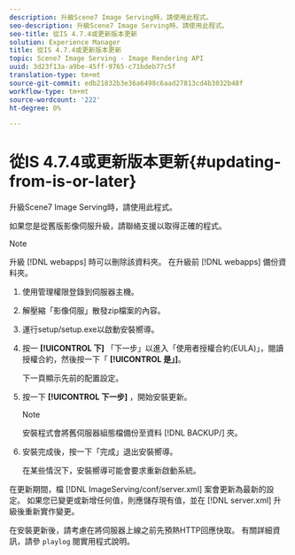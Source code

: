 ```yaml
---
description: 升級Scene7 Image Serving時，請使用此程式。
seo-description: 升級Scene7 Image Serving時，請使用此程式。
seo-title: 從IS 4.7.4或更新版本更新
solution: Experience Manager
title: 從IS 4.7.4或更新版本更新
topic: Scene7 Image Serving - Image Rendering API
uuid: 3d23f13a-a9be-45ff-9765-c71bdeb77c5f
translation-type: tm+mt
source-git-commit: edb21832b3e36a6498c6aad27813cd4b3032b48f
workflow-type: tm+mt
source-wordcount: '222'
ht-degree: 0%

---
```



# 從IS 4.7.4或更新版本更新{#updating-from-is-or-later}

升級Scene7 Image Serving時，請使用此程式。

如果您是從舊版影像伺服升級，請聯絡支援以取得正確的程式。

>[!NOTE]
>
>升級 [!DNL webapps] 時可以刪除該資料夾。 在升級前 [!DNL webapps] 備份資料夾。

1. 使用管理權限登錄到伺服器主機。
1. 解壓縮「影像伺服」散發zip檔案的內容。
1. 運行setup/setup.exe以啟動安裝嚮導。
1. 按一 **[!UICONTROL 下]** 「下一步」以進入「使用者授權合約(EULA)」，閱讀授權合約，然後按一下「 **[!UICONTROL 是」]**。

   下一頁顯示先前的配置設定。
1. 按一下 **[!UICONTROL 下一步]** ，開始安裝更新。

   >[!NOTE]
   >
   >安裝程式會將舊伺服器組態檔備份至資料 [!DNL BACKUP/] 夾。

1. 安裝完成後，按一下「完成」退出安裝嚮導。

   在某些情況下，安裝嚮導可能會要求重新啟動系統。

在更新期間，檔 [!DNL ImageServing/conf/server.xml] 案會更新為最新的設定。 如果您已變更或新增任何值，則應儲存現有值，並在 [!DNL server.xml] 升級後重新實作變更。

在安裝更新後，請考慮在將伺服器上線之前先預熱HTTP回應快取。 有關詳細資訊，請參 `playlog` 閱實用程式說明。
